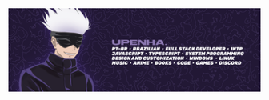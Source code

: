 <div align="center">
<img max-width="800" src="https://github.com/Upenha/Upenha/blob/main/new-profile.png"/>
</div>

<!--## Links
![Twitch Status](https://img.shields.io/twitch/status/upenha?style=for-the-badge) ![Twitter Follow](https://img.shields.io/twitter/follow/upenha_?style=for-the-badge)
### Hi there 👋
**Upenha/Upenha** is a ✨ _special_ ✨ repository because its `README.md` (this file) appears on your GitHub profile.

Here are some ideas to get you started:

- 🔭 I’m currently working on ...
- 🌱 I’m currently learning ...
- 👯 I’m looking to collaborate on ...
- 🤔 I’m looking for help with ...
- 💬 Ask me about ...
- 📫 How to reach me: ...
- 😄 Pronouns: ...
- ⚡ Fun fact: ...
-->
